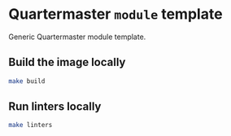 # Quartermaster `module` template

Generic Quartermaster module template.

## Build the image locally

```bash
make build
```

## Run linters locally

```bash
make linters
```
